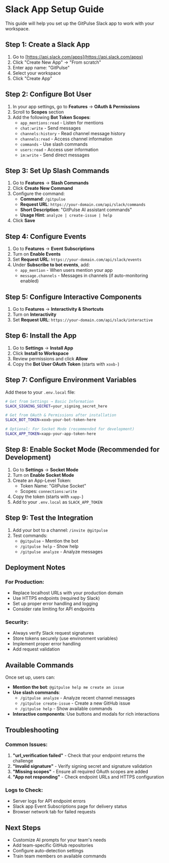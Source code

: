 # Slack App Setup Guide

This guide will help you set up the GitPulse Slack app to work with your workspace.

## Step 1: Create a Slack App

1. Go to [https://api.slack.com/apps](https://api.slack.com/apps)
2. Click "Create New App" → "From scratch"
3. Enter app name: "GitPulse" 
4. Select your workspace
5. Click "Create App"

## Step 2: Configure Bot User

1. In your app settings, go to **Features** → **OAuth & Permissions**
2. Scroll to **Scopes** section
3. Add the following **Bot Token Scopes**:
   - `app_mentions:read` - Listen for mentions
   - `chat:write` - Send messages
   - `channels:history` - Read channel message history
   - `channels:read` - Access channel information
   - `commands` - Use slash commands
   - `users:read` - Access user information
   - `im:write` - Send direct messages

## Step 3: Set Up Slash Commands

1. Go to **Features** → **Slash Commands**
2. Click **Create New Command**
3. Configure the command:
   - **Command**: `/gitpulse`
   - **Request URL**: `https://your-domain.com/api/slack/commands`
   - **Short Description**: "GitPulse AI assistant commands"
   - **Usage Hint**: `analyze | create-issue | help`
4. Click **Save**

## Step 4: Configure Events

1. Go to **Features** → **Event Subscriptions**
2. Turn on **Enable Events**
3. Set **Request URL**: `https://your-domain.com/api/slack/events`
4. Under **Subscribe to bot events**, add:
   - `app_mention` - When users mention your app
   - `message.channels` - Messages in channels (if auto-monitoring enabled)

## Step 5: Configure Interactive Components

1. Go to **Features** → **Interactivity & Shortcuts**
2. Turn on **Interactivity**
3. Set **Request URL**: `https://your-domain.com/api/slack/interactive`

## Step 6: Install the App

1. Go to **Settings** → **Install App**
2. Click **Install to Workspace**
3. Review permissions and click **Allow**
4. Copy the **Bot User OAuth Token** (starts with `xoxb-`)

## Step 7: Configure Environment Variables

Add these to your `.env.local` file:

```bash
# Get from Settings → Basic Information
SLACK_SIGNING_SECRET=your_signing_secret_here

# Get from OAuth & Permissions after installation
SLACK_BOT_TOKEN=xoxb-your-bot-token-here

# Optional: For Socket Mode (recommended for development)
SLACK_APP_TOKEN=xapp-your-app-token-here
```

## Step 8: Enable Socket Mode (Recommended for Development)

1. Go to **Settings** → **Socket Mode**
2. Turn on **Enable Socket Mode**
3. Create an App-Level Token:
   - Token Name: "GitPulse Socket"
   - Scopes: `connections:write`
4. Copy the token (starts with `xapp-`)
5. Add to your `.env.local` as `SLACK_APP_TOKEN`

## Step 9: Test the Integration

1. Add your bot to a channel: `/invite @gitpulse`
2. Test commands:
   - `@gitpulse` - Mention the bot
   - `/gitpulse help` - Show help
   - `/gitpulse analyze` - Analyze messages

## Deployment Notes

### For Production:

- Replace localhost URLs with your production domain
- Use HTTPS endpoints (required by Slack)
- Set up proper error handling and logging
- Consider rate limiting for API endpoints

### Security:

- Always verify Slack request signatures
- Store tokens securely (use environment variables)
- Implement proper error handling
- Add request validation

## Available Commands

Once set up, users can:

- **Mention the bot**: `@gitpulse help me create an issue`
- **Use slash commands**: 
  - `/gitpulse analyze` - Analyze recent channel messages
  - `/gitpulse create-issue` - Create a new GitHub issue
  - `/gitpulse help` - Show available commands
- **Interactive components**: Use buttons and modals for rich interactions

## Troubleshooting

### Common Issues:

1. **"url_verification failed"** - Check that your endpoint returns the challenge
2. **"Invalid signature"** - Verify signing secret and signature validation
3. **"Missing scopes"** - Ensure all required OAuth scopes are added
4. **"App not responding"** - Check endpoint URLs and HTTPS configuration

### Logs to Check:

- Server logs for API endpoint errors
- Slack app Event Subscriptions page for delivery status
- Browser network tab for failed requests

## Next Steps

- Customize AI prompts for your team's needs
- Add team-specific GitHub repositories
- Configure auto-detection settings
- Train team members on available commands